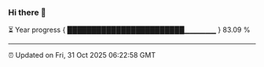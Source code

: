 ### Hi there 👋

⏳ Year progress { ████████████████████████▁▁▁▁▁▁ } 83.09 %

---

⏰ Updated on Fri, 31 Oct 2025 06:22:58 GMT
